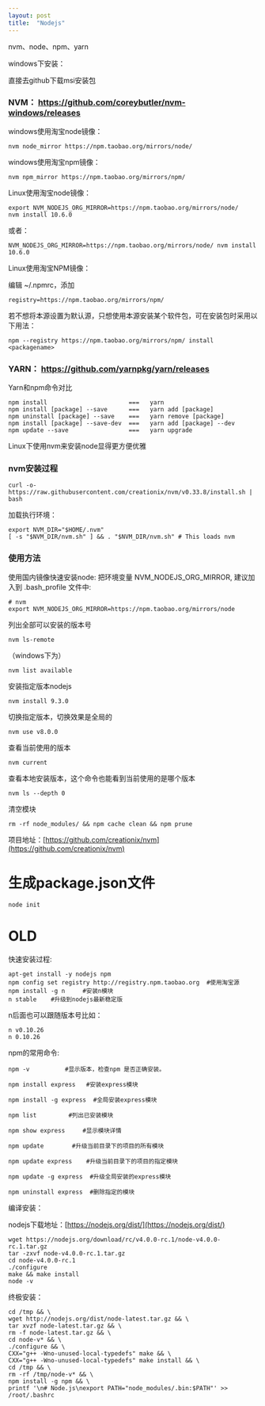 ```yaml
---
layout: post
title:  "Nodejs"
---
```


nvm、node、npm、yarn

windows下安装：

直接去github下载msi安装包

### NVM：   https://github.com/coreybutler/nvm-windows/releases

windows使用淘宝node镜像：
	
	nvm node_mirror https://npm.taobao.org/mirrors/node/

windows使用淘宝npm镜像：

	nvm npm_mirror https://npm.taobao.org/mirrors/npm/


Linux使用淘宝node镜像：

	export NVM_NODEJS_ORG_MIRROR=https://npm.taobao.org/mirrors/node/
	nvm install 10.6.0

或者：

	NVM_NODEJS_ORG_MIRROR=https://npm.taobao.org/mirrors/node/ nvm install 10.6.0


Linux使用淘宝NPM镜像：

编辑 ~/.npmrc，添加

	registry=https://npm.taobao.org/mirrors/npm/

若不想将本源设置为默认源，只想使用本源安装某个软件包，可在安装包时采用以下用法：

	npm --registry https://npm.taobao.org/mirrors/npm/ install <packagename>


### YARN：  https://github.com/yarnpkg/yarn/releases


Yarn和npm命令对比

	npm install                       ===   yarn 
	npm install [package] --save      ===   yarn add [package]
	npm uninstall [package] --save    ===   yarn remove [package]
	npm install [package] --save-dev  ===   yarn add [package] --dev
	npm update --save                 ===   yarn upgrade


Linux下使用nvm来安装node显得更方便优雅


### nvm安装过程

	curl -o- https://raw.githubusercontent.com/creationix/nvm/v0.33.8/install.sh | bash

加载执行环境：

	export NVM_DIR="$HOME/.nvm"
	[ -s "$NVM_DIR/nvm.sh" ] && . "$NVM_DIR/nvm.sh" # This loads nvm

### 使用方法

使用国内镜像快速安装node: 把环境变量 NVM_NODEJS_ORG_MIRROR, 建议加入到 .bash_profile 文件中:

	# nvm
	export NVM_NODEJS_ORG_MIRROR=https://npm.taobao.org/mirrors/node


列出全部可以安装的版本号

	nvm ls-remote

（windows下为）

	nvm list available

安装指定版本nodejs

	nvm install 9.3.0

切换指定版本，切换效果是全局的

	nvm use v8.0.0

查看当前使用的版本

	nvm current

查看本地安装版本，这个命令也能看到当前使用的是哪个版本

	nvm ls --depth 0

清空模块

	rm -rf node_modules/ && npm cache clean && npm prune


项目地址：[https://github.com/creationix/nvm](https://github.com/creationix/nvm)


# 生成package.json文件

	node init


# OLD


快速安装过程:

	apt-get install -y nodejs npm
	npm config set registry http://registry.npm.taobao.org  #使用淘宝源
	npm install -g n     #安装n模块
	n stable	#升级到nodejs最新稳定版

n后面也可以跟随版本号比如：

	n v0.10.26
	n 0.10.26

npm的常用命令:

	npm -v          #显示版本，检查npm 是否正确安装。
	 
	npm install express   #安装express模块
	 
	npm install -g express  #全局安装express模块
	 
	npm list         #列出已安装模块
	 
	npm show express     #显示模块详情
	 
	npm update        #升级当前目录下的项目的所有模块
	 
	npm update express    #升级当前目录下的项目的指定模块
	 
	npm update -g express  #升级全局安装的express模块
	 
	npm uninstall express  #删除指定的模块

编译安装：

nodejs下载地址：[https://nodejs.org/dist/](https://nodejs.org/dist/)

	wget https://nodejs.org/download/rc/v4.0.0-rc.1/node-v4.0.0-rc.1.tar.gz
	tar -zxvf node-v4.0.0-rc.1.tar.gz
	cd node-v4.0.0-rc.1
	./configure
	make && make install
	node -v

终极安装：

    cd /tmp && \
    wget http://nodejs.org/dist/node-latest.tar.gz && \
    tar xvzf node-latest.tar.gz && \
    rm -f node-latest.tar.gz && \
    cd node-v* && \
    ./configure && \
    CXX="g++ -Wno-unused-local-typedefs" make && \
    CXX="g++ -Wno-unused-local-typedefs" make install && \
    cd /tmp && \
    rm -rf /tmp/node-v* && \
    npm install -g npm && \
    printf '\n# Node.js\nexport PATH="node_modules/.bin:$PATH"' >> /root/.bashrc